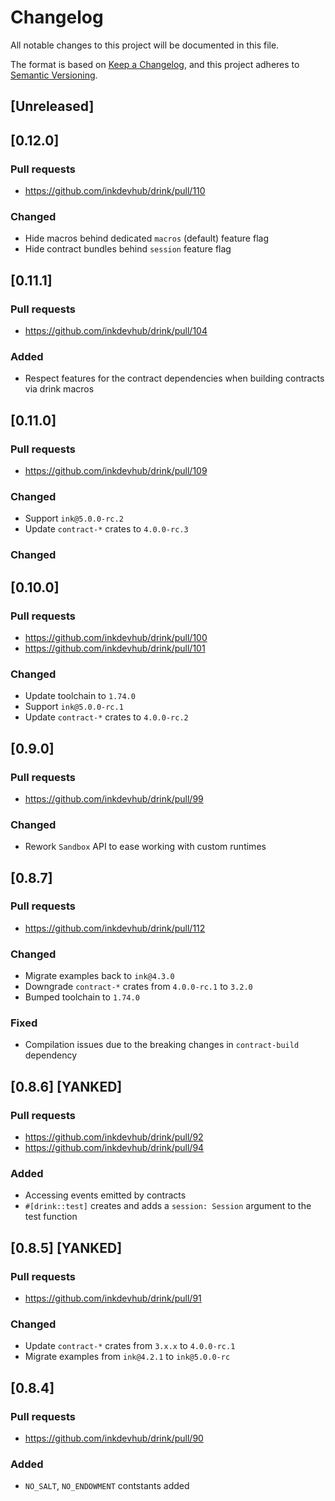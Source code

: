 # Changelog

All notable changes to this project will be documented in this file.

The format is based on [Keep a Changelog](https://keepachangelog.com/en/1.0.0/),
and this project adheres to [Semantic Versioning](https://semver.org/spec/v2.0.0.html).

## [Unreleased]

## [0.12.0]

### Pull requests

- https://github.com/inkdevhub/drink/pull/110

### Changed

- Hide macros behind dedicated `macros` (default) feature flag
- Hide contract bundles behind `session` feature flag

## [0.11.1]

### Pull requests

- https://github.com/inkdevhub/drink/pull/104

### Added

- Respect features for the contract dependencies when building contracts via drink macros

## [0.11.0]

### Pull requests

- https://github.com/inkdevhub/drink/pull/109

### Changed

- Support `ink@5.0.0-rc.2`
- Update `contract-*` crates to `4.0.0-rc.3`

### Changed

## [0.10.0]

### Pull requests

- https://github.com/inkdevhub/drink/pull/100
- https://github.com/inkdevhub/drink/pull/101

### Changed

- Update toolchain to `1.74.0`
- Support `ink@5.0.0-rc.1`
- Update `contract-*` crates to `4.0.0-rc.2`

## [0.9.0]

### Pull requests

- https://github.com/inkdevhub/drink/pull/99

### Changed

- Rework `Sandbox` API to ease working with custom runtimes

## [0.8.7]

### Pull requests

- https://github.com/inkdevhub/drink/pull/112

### Changed

- Migrate examples back to `ink@4.3.0`
- Downgrade `contract-*` crates from `4.0.0-rc.1` to `3.2.0`
- Bumped toolchain to `1.74.0`

### Fixed

- Compilation issues due to the breaking changes in `contract-build` dependency

## [0.8.6] [YANKED]

### Pull requests

- https://github.com/inkdevhub/drink/pull/92
- https://github.com/inkdevhub/drink/pull/94

### Added

- Accessing events emitted by contracts
- `#[drink::test]` creates and adds a `session: Session` argument to the test function

## [0.8.5] [YANKED]

### Pull requests

- https://github.com/inkdevhub/drink/pull/91

### Changed

- Update `contract-*` crates from `3.x.x` to `4.0.0-rc.1`
- Migrate examples from `ink@4.2.1` to `ink@5.0.0-rc`

## [0.8.4]

### Pull requests

- https://github.com/inkdevhub/drink/pull/90

### Added

- `NO_SALT`, `NO_ENDOWMENT` contstants added
